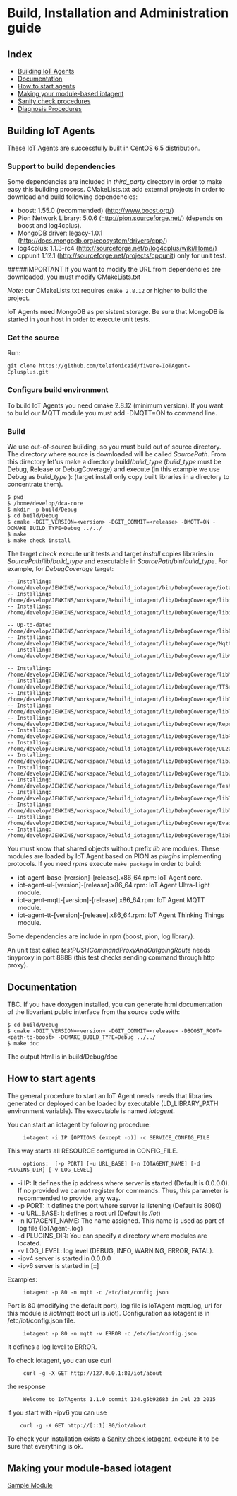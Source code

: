 # Build, Installation and Administration guide

## Index

* [Building IoT Agents](#building_iot_agents)
* [Documentation](#documentation)
* [How to start agents](#how_to_start_agents)
* [Making your module-based iotagent](#making_your_module)
* [Sanity check procedures](sanity_check.md)
* [Diagnosis Procedures](diagnosis_procedures.md)



## <a name="building_iot_agents">Building IoT Agents</a>

These IoT Agents are successfully built in CentOS 6.5 distribution.

### Support to build dependencies

Some dependencies are included in _third_party_ directory in order to make easy this building process.
CMakeLists.txt add external projects in order to download and build following dependencies:

- boost: 1.55.0 (recommended) (http://www.boost.org/)
- Pion Network Library: 5.0.6 (http://pion.sourceforge.net/) (depends on boost and log4cplus).
- MongoDB driver: legacy-1.0.1 (http://docs.mongodb.org/ecosystem/drivers/cpp/)
- log4cplus: 1.1.3-rc4 (http://sourceforge.net/p/log4cplus/wiki/Home/)
- cppunit 1.12.1 (http://sourceforge.net/projects/cppunit) only for unit test.

#####IMPORTANT
If you want to  modify the URL from dependencies are downloaded, you must modify CMakeLists.txt

*Note*: our CMakeLists.txt requires `cmake 2.8.12` or higher to build the project. 

IoT Agents need MongoDB as persistent storage. Be sure that MongoDB is started in your host in order to execute unit tests.


### Get the source 

Run: 
```
git clone https://github.com/telefonicaid/fiware-IoTAgent-Cplusplus.git
```



### Configure build environment
To build IoT Agents you need cmake 2.8.12 (minimum version). If you want to build our MQTT module you must add -DMQTT=ON to command line.


### Build
We use out-of-source building, so you must build out of source directory.
The directory where source is downloaded will be called _SourcePath_. From this directory let'us make a directory build/*build_type* (*build_type* must be Debug, Release or DebugCoverage) and execute (in this example we use Debug as *build_type* ):
(target install only copy built libraries in a directory to concentrate them).

```
$ pwd
$ /home/develop/dca-core
$ mkdir -p build/Debug
$ cd build/Debug
$ cmake -DGIT_VERSION=<version> -DGIT_COMMIT=<release> -DMQTT=ON -DCMAKE_BUILD_TYPE=Debug ../../
$ make
$ make check install
```
The target _check_ execute unit tests and target _install_ copies libraries in _SourcePath_/lib/*build_type* and executable in _SourcePath_/bin/*build_type*. For example, for _DebugCoverage_ target:

```
-- Installing: /home/develop/JENKINS/workspace/Rebuild_iotagent/bin/DebugCoverage/iotagent
-- Installing: /home/develop/JENKINS/workspace/Rebuild_iotagent/lib/DebugCoverage/libiota.so
-- Installing: /home/develop/JENKINS/workspace/Rebuild_iotagent/lib/DebugCoverage/libiota.a

-- Up-to-date: /home/develop/JENKINS/workspace/Rebuild_iotagent/lib/DebugCoverage/libEsp.a
-- Installing: /home/develop/JENKINS/workspace/Rebuild_iotagent/lib/DebugCoverage/MqttService.so
-- Installing: /home/develop/JENKINS/workspace/Rebuild_iotagent/lib/DebugCoverage/libMqttService.a

-- Installing: /home/develop/JENKINS/workspace/Rebuild_iotagent/lib/DebugCoverage/libMqttService.so
-- Installing: /home/develop/JENKINS/workspace/Rebuild_iotagent/lib/DebugCoverage/TTService.so
-- Installing: /home/develop/JENKINS/workspace/Rebuild_iotagent/lib/DebugCoverage/libTTService.a
-- Installing: /home/develop/JENKINS/workspace/Rebuild_iotagent/lib/DebugCoverage/libTTService.so
-- Installing: /home/develop/JENKINS/workspace/Rebuild_iotagent/lib/DebugCoverage/RepsolService.so
-- Installing: /home/develop/JENKINS/workspace/Rebuild_iotagent/lib/DebugCoverage/libRepsolService.so
-- Installing: /home/develop/JENKINS/workspace/Rebuild_iotagent/lib/DebugCoverage/UL20Service.so
-- Installing: /home/develop/JENKINS/workspace/Rebuild_iotagent/lib/DebugCoverage/libUL20Service.a
-- Installing: /home/develop/JENKINS/workspace/Rebuild_iotagent/lib/DebugCoverage/libUL20Service.so
-- Installing: /home/develop/JENKINS/workspace/Rebuild_iotagent/lib/DebugCoverage/TestService.so
-- Installing: /home/develop/JENKINS/workspace/Rebuild_iotagent/lib/DebugCoverage/libTestService.a
-- Installing: /home/develop/JENKINS/workspace/Rebuild_iotagent/lib/DebugCoverage/libTestService.so
-- Installing: /home/develop/JENKINS/workspace/Rebuild_iotagent/lib/DebugCoverage/EvadtsService.so
-- Installing: /home/develop/JENKINS/workspace/Rebuild_iotagent/lib/DebugCoverage/libEvadtsService.so
```

You must know that shared objects without prefix _lib_ are modules. These modules are loaded by IoT Agent based on PION as _plugins_ implementing protocols.
If you need _rpms_ execute `make package` in order to build:
- iot-agent-base-[version]-[release].x86_64.rpm: IoT Agent core.
- iot-agent-ul-[version]-[release].x86_64.rpm: IoT Agent Ultra-Light module.
- iot-agent-mqtt-[version]-[release].x86_64.rpm: IoT Agent MQTT module.
- iot-agent-tt-[version]-[release].x86_64.rpm: IoT Agent Thinking Things module.

Some dependencies are include in rpm (boost, pion, log library).

An unit test called _testPUSHCommandProxyAndOutgoingRoute_ needs tinyproxy in port 8888 (this test checks sending command through http proxy).
 

## <a name="documentation">Documentation</a>
TBC.
If you have doxygen installed, you can generate html documentation of the libvariant public interface from the source code with:

```
$ cd build/Debug
$ cmake -DGIT_VERSION=<version> -DGIT_COMMIT=<release> -DBOOST_ROOT=<path-to-boost> -DCMAKE_BUILD_TYPE=Debug ../../
$ make doc
```

The output html is in build/Debug/doc

## <a name="how_to_start_agents">How to start agents</a>

The general procedure to start an IoT Agent needs needs that libraries generated or
deployed can be loaded by executable (LD_LIBRARY_PATH environment variable). The executable is named _iotagent_.


You can start an iotagent by following procedure:

         iotagent -i IP [OPTIONS (except -o)] -c SERVICE_CONFIG_FILE

This way starts all RESOURCE configured in CONFIG_FILE.

         options:  [-p PORT] [-u URL_BASE] [-n IOTAGENT_NAME] [-d PLUGINS_DIR] [-v LOG_LEVEL]

* -i IP: It defines the ip address where server is started (Default is 0.0.0.0). If no provided we cannot register for commands. Thus, this parameter is recommended to provide, any way.
* -p PORT: It defines the port where server is listening (Default is 8080)
* -u URL_BASE: It defines a root url (Default is _/iot_)
* -n IOTAGENT_NAME: The name assigned. This name is used as part of log file (IoTAgent-<name>.log)
* -d PLUGINS_DIR: You can specify a directory where modules are located.
* -v LOG_LEVEL: log level (DEBUG, INFO, WARNING, ERROR, FATAL).
* -ipv4 server is started in 0.0.0.0
* -ipv6 server is started in [::]

Examples:

         iotagent -p 80 -n mqtt -c /etc/iot/config.json

Port is 80 (modifying the default port), log file is IoTAgent-mqtt.log, url for this module is /iot/mqtt (root url is /iot).
Configuration as iotagent is in /etc/iot/config.json file.

         iotagent -p 80 -n mqtt -v ERROR -c /etc/iot/config.json

It defines a log level to ERROR.

To check iotagent, you can use curl

         curl -g -X GET http://127.0.0.1:80/iot/about 
the response

         Welcome to IoTAgents 1.1.0 commit 134.g5b92683 in Jul 23 2015

if you start with -ipv6 you can use

        curl -g -X GET http://[::1]:80/iot/about 

To check your installation exists a [Sanity check iotagent](sanity_check.md), execute it to be sure that everything is ok.


## <a name="making_your_module">Making your module-based iotagent</a>
[Sample Module](test_service.md)
